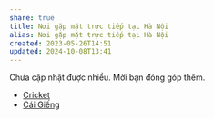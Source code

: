 ```yaml
---
share: true
title: Nơi gặp mặt trực tiếp tại Hà Nội
alias: Nơi gặp mặt trực tiếp tại Hà Nội
created: 2023-05-26T14:51
updated: 2024-10-08T13:41
---
```

Chưa cập nhật được nhiều. Mời bạn đóng góp thêm.
- [Cricket](./Cricket.md)
- [Cái Giếng](./C%C3%A1i%20Gi%E1%BA%BFng.md)
